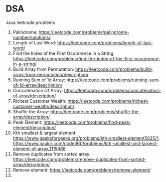 # DSA
Java leetcode problems
  1. Palindrome: https://leetcode.com/problems/palindrome-number/solutions/
  2. Length of Last Word: https://leetcode.com/problems/length-of-last-word/
  3. Find the Index of the First Occurrence in a String: https://leetcode.com/problems/find-the-index-of-the-first-occurrence-in-a-string/
  4. Build Array from Permutation: https://leetcode.com/problems/build-array-from-permutation/description/
  5. Running Sum of 1d Array: https://leetcode.com/problems/running-sum-of-1d-array/description/
  6. Concatenation Of Array: https://leetcode.com/problems/concatenation-of-array/description/
  7. Richest Customer Wealth: https://leetcode.com/problems/richest-customer-wealth/description/
  8. Shuffle the Array: https://leetcode.com/problems/shuffle-the-array/description/
  9. Peak Element: https://leetcode.com/problems/find-peak-element/description/
  10. Kth smallest & largest element: https://www.geeksforgeeks.org/problems/kth-smallest-element5635/1; https://www.naukri.com/code360/problems/kth-smallest-and-largest-element-of-array_1115488
  11. Remove duplicates from sorted array: https://leetcode.com/problems/remove-duplicates-from-sorted-array/description/
  12. Remove element: https://leetcode.com/problems/remove-element/
  13. 
